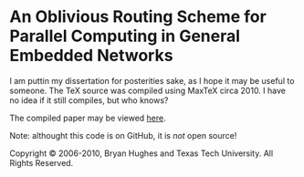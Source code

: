 # An Oblivious Routing Scheme for Parallel Computing in General Embedded Networks

I am puttin my dissertation for posterities sake, as I hope it may be useful to someone. The TeX source was compiled using MaxTeX circa 2010. I have no idea if it still compiles, but who knows?

The compiled paper may be viewed [here](./Hughes_dissertation.pdf).

Note: althought this code is on GitHub, it is _not_ open source!

Copyright © 2006-2010, Bryan Hughes and Texas Tech University. All Rights Reserved.
